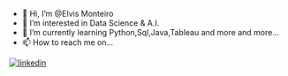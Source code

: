 - 👋 Hi, I’m @Elvis Monteiro 
- 👀 I’m interested in Data Science & A.I.
- 🌱 I’m currently learning Python,Sql,Java,Tableau and more and more...
- 📫 How to reach me on...
<a href="https://linkedin.com/in/elvism." target="_blank">
  <img align="center" src="https://img.shields.io/badge/-ElvisM.-05122A?style=flat&logo=linkedin" alt="linkedin"/>
 
 
<!----- 📫 How to reach me on  @Elvis M.--->
<!---- 💞️ I’m looking to collaborate on ... --->
<!---▶️ --->
<!---
ElvisRock/ElvisRock is a ✨ special ✨ repository because its `README.md` (this file) appears on your GitHub profile.
You can click the Preview link to take a look at your changes.
--->
